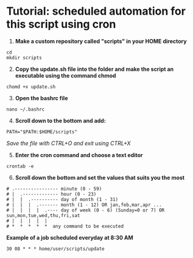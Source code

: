 # Tutorial: scheduled automation for this script using cron
1. **Make a custom repository called "scripts" in your HOME directory**
```
cd
mkdir scripts 
```
2. **Copy the update.sh file into the folder and make the script an executable using the command chmod**
```
chomd +x update.sh
```
3. **Open the bashrc file** 
```
nano ~/.bashrc
```
4. **Scroll down to the bottom and add:**
```
PATH="$PATH:$HOME/scripts"
```
*Save the file with CTRL+O and exit using CTRL+X*

5. **Enter the cron command and choose a text editor**
```
crontab -e
```
6. **Scroll down the bottom and set the values that suits you the most**

```
# .---------------- minute (0 - 59)
# |  .------------- hour (0 - 23)
# |  |  .---------- day of month (1 - 31)
# |  |  |  .------- month (1 - 12) OR jan,feb,mar,apr ...
# |  |  |  |  .---- day of week (0 - 6) (Sunday=0 or 7) OR sun,mon,tue,wed,thu,fri,sat
# |  |  |  |  |
# *  *  *  *  *  any command to be executed
```
**Example of a job scheduled everyday at 8:30 AM**
```
30 08 * * * home/user/scripts/update
```
